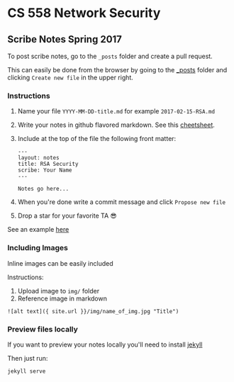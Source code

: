# CS 558 Network Security 
## Scribe Notes Spring 2017

To post scribe notes, go to the `_posts` folder and create a pull request.

This can easily be done from the browser by going to the [_posts](_posts/) folder and clicking `Create new file` in the upper right.

### Instructions
1. Name your file `YYYY-MM-DD-title.md` for example `2017-02-15-RSA.md`
2. Write your notes in github flavored markdown. See this [cheetsheet](https://github.com/adam-p/markdown-here/wiki/Markdown-Cheatsheet).
3. Include at the top of the file the following front matter:

	```
	---
	layout: notes
	title: RSA Security 
	scribe: Your Name
	---

	Notes go here...
	```

4. When you're done write a commit message and click `Propose new file`
5. Drop a star for your favorite TA 😎

See an example [here](https://raw.githubusercontent.com/asamborski/cs558_s17_notes/master/_posts/2017-01-19-Logistics.md)

### Including Images

Inline images can be easily included

Instructions:

1. Upload image to `img/` folder
2. Reference image in markdown 

```
![alt text]({ site.url }}/img/name_of_img.jpg "Title")
```


### Preview files locally

If you want to preview your notes locally you'll need to install [jekyll](https://jekyllrb.com/)

Then just run:

	jekyll serve
